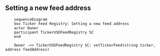 ## Setting a new feed address
```mermaid
    sequenceDiagram
    box Ticker Feed Registry: Setting a new feed address
    actor Owner
    participant TickerUSDFeedRegistry SC
    end

    Owner ->> TickerUSDFeedRegistry SC: setTickerFeed(string ticker, address feedAddress)
```
